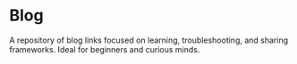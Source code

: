 # Blog
A repository of blog links focused on learning, troubleshooting, and sharing frameworks. Ideal for beginners and curious minds.
